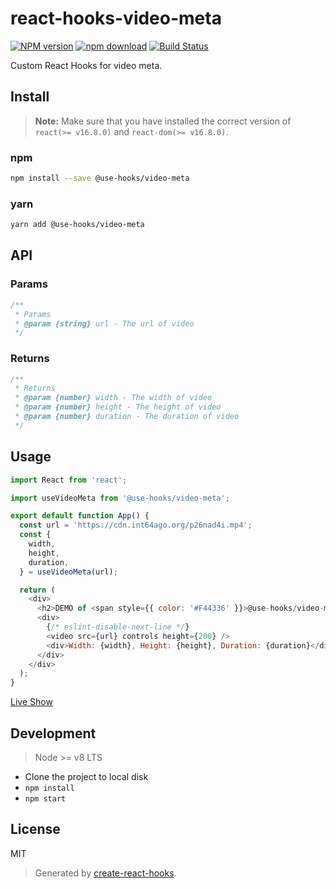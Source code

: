 # react-hooks-video-meta

[![NPM version][npm-image]][npm-url]
[![npm download][download-image]][download-url]
[![Build Status][travis-image]][travis-url]

Custom React Hooks for video meta.

## Install

>**Note:** Make sure that you have installed the correct version of `react(>= v16.8.0)` and `react-dom(>= v16.8.0)`.

### npm

```bash
npm install --save @use-hooks/video-meta
```

### yarn

```bash
yarn add @use-hooks/video-meta
```

## API

### Params

```js
/**
 * Params
 * @param {string} url - The url of video
 */
```

### Returns

```js
/**
 * Returns
 * @param {number} width - The width of video
 * @param {number} height - The height of video
 * @param {number} duration - The duration of video
 */
```

## Usage

```js
import React from 'react';

import useVideoMeta from '@use-hooks/video-meta';

export default function App() {
  const url = 'https://cdn.int64ago.org/p26nad4i.mp4';
  const {
    width,
    height,
    duration,
  } = useVideoMeta(url);

  return (
    <div>
      <h2>DEMO of <span style={{ color: '#F44336' }}>@use-hooks/video-meta</span></h2>
      <div>
        {/* eslint-disable-next-line */}
        <video src={url} controls height={200} />
        <div>Width: {width}, Height: {height}, Duration: {duration}</div>
      </div>
    </div>
  );
}

```

[Live Show](https://use-hooks.github.io/react-hooks-video-meta/)

## Development

> Node >= v8 LTS

 - Clone the project to local disk
 - `npm install`
 - `npm start`

## License

MIT

> Generated by [create-react-hooks](https://github.com/use-hooks/create-react-hooks).

 [npm-image]: https://img.shields.io/npm/v/@use-hooks/video-meta.svg?style=flat-square
 [npm-url]: https://npmjs.org/package/@use-hooks/video-meta
 [download-image]: https://img.shields.io/npm/dm/@use-hooks/video-meta.svg?style=flat-square
 [download-url]: https://npmjs.org/package/@use-hooks/video-meta
 [travis-url]: https://travis-ci.com/use-hooks/react-hooks-video-meta
 [travis-image]: https://img.shields.io/travis/com/use-hooks/react-hooks-video-meta.svg?style=flat-square
